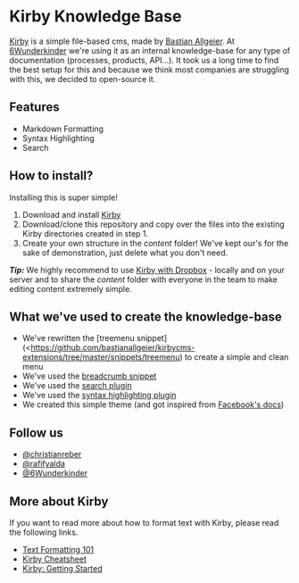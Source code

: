 # Kirby Knowledge Base

[Kirby](http://getkirby.com/) is a simple file-based cms, made by [Bastian Allgeier](https://twitter.com/bastianallgeier). At [6Wunderkinder](http://www.6wunderkinder.com) we're using it as an internal knowledge-base for any type of documentation (processes, products, API...). It took us a long time to find the best setup for this and because we think most companies are struggling with this, we decided to open-source it.

## Features

* Markdown Formatting
* Syntax Highlighting
* Search

## How to install?

Installing this is super simple!

1. Download and install [Kirby](http://getkirby.com/)
2. Download/clone this repository and copy over the files into the existing Kirby directories created in step 1.
3. Create your own structure in the *content* folder! We've kept our's for the sake of demonstration, just delete what you don't need.

***Tip:*** We highly recommend to use [Kirby with Dropbox](http://getkirby.com/blog/kirby-meets-dropbox) - locally and on your server and to share the *content* folder with everyone in the team to make editing content extremely simple.

## What we've used to create the knowledge-base

* We've rewritten the [treemenu snippet](<https://github.com/bastianallgeier/kirbycms-extensions/tree/master/snippets/treemenu) to create a simple and clean menu
* We've used the [breadcrumb snippet](https://github.com/bastianallgeier/kirbycms-extensions/tree/master/snippets/breadcrumb)
* We've used the [search plugin](https://github.com/bastianallgeier/kirbycms-extensions/tree/master/plugins/search)
* We've used the [syntax highlighting plugin](https://github.com/bastianallgeier/kirbycms-extensions/tree/master/plugins/highlight)
* We created this simple theme (and got inspired from [Facebook's docs](https://developers.facebook.com/docs))

## Follow us

* [@christianreber](http://twitter.com/christianreber)
* [@rafifyalda](http://twitter.com/rafifyalda)
* [@6Wunderkinder](http://twitter.com/6Wunderkinder)

## More about Kirby

If you want to read more about how to format text with Kirby, please read the following links.

* [Text Formatting 101](http://getkirby.com/blog/text-formatting-101)
* [Kirby Cheatsheet](http://getkirby.com/content/02-docs/kirby-cheatsheet.pdf)
* [Kirby: Getting Started](http://getkirby.com/docs/getting-started)
